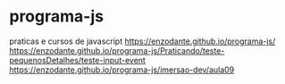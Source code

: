 # programa-js
 praticas e cursos de javascript
https://enzodante.github.io/programa-js/<br>
https://enzodante.github.io/programa-js/Praticando/teste-pequenosDetalhes/teste-input-event <br>
https://enzodante.github.io/programa-js/imersao-dev/aula09

